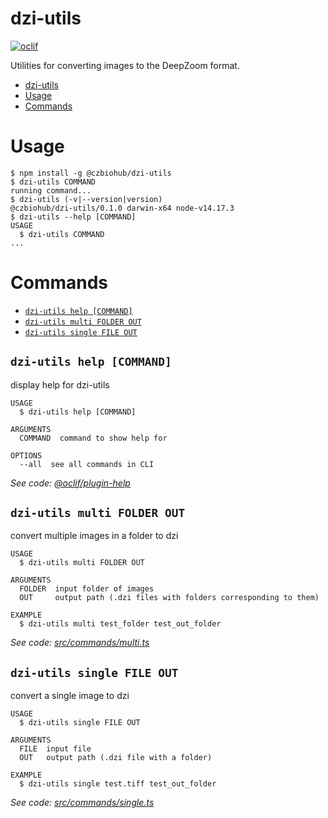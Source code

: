 # dzi-utils

[![oclif](https://img.shields.io/badge/cli-oclif-brightgreen.svg)](https://oclif.io)

Utilities for converting images to the DeepZoom format.

<!-- toc -->

- [dzi-utils](#dzi-utils)
- [Usage](#usage)
- [Commands](#commands)
<!-- tocstop -->

# Usage

<!-- usage -->

```sh-session
$ npm install -g @czbiohub/dzi-utils
$ dzi-utils COMMAND
running command...
$ dzi-utils (-v|--version|version)
@czbiohub/dzi-utils/0.1.0 darwin-x64 node-v14.17.3
$ dzi-utils --help [COMMAND]
USAGE
  $ dzi-utils COMMAND
...
```

<!-- usagestop -->

# Commands

<!-- commands -->

- [`dzi-utils help [COMMAND]`](#dzi-utils-help-command)
- [`dzi-utils multi FOLDER OUT`](#dzi-utils-multi-folder-out)
- [`dzi-utils single FILE OUT`](#dzi-utils-single-file-out)

## `dzi-utils help [COMMAND]`

display help for dzi-utils

```
USAGE
  $ dzi-utils help [COMMAND]

ARGUMENTS
  COMMAND  command to show help for

OPTIONS
  --all  see all commands in CLI
```

_See code: [@oclif/plugin-help](https://github.com/oclif/plugin-help/blob/v3.2.3/src/commands/help.ts)_

## `dzi-utils multi FOLDER OUT`

convert multiple images in a folder to dzi

```
USAGE
  $ dzi-utils multi FOLDER OUT

ARGUMENTS
  FOLDER  input folder of images
  OUT     output path (.dzi files with folders corresponding to them)

EXAMPLE
  $ dzi-utils multi test_folder test_out_folder
```

_See code: [src/commands/multi.ts](https://github.com/czbiohub/dzi-utils/blob/v0.1.0/src/commands/multi.ts)_

## `dzi-utils single FILE OUT`

convert a single image to dzi

```
USAGE
  $ dzi-utils single FILE OUT

ARGUMENTS
  FILE  input file
  OUT   output path (.dzi file with a folder)

EXAMPLE
  $ dzi-utils single test.tiff test_out_folder
```

_See code: [src/commands/single.ts](https://github.com/czbiohub/dzi-utils/blob/v0.1.0/src/commands/single.ts)_

<!-- commandsstop -->
